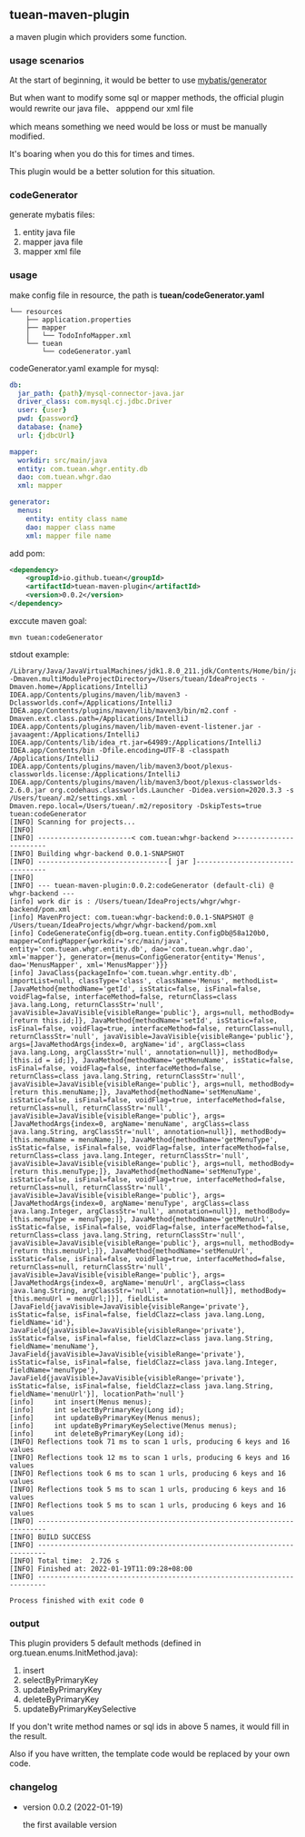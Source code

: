 ## tuean-maven-plugin
a maven plugin which providers some function.


### usage scenarios
At the start of beginning, it would be better to use [mybatis/generator](https://github.com/mybatis/generator)

But when want to modify some sql or mapper methods, the official plugin would rewrite our java file、 apppend our xml file

which means something we need would be loss or must be manually modified.

It's boaring when you do this for times and times.

This plugin would be a better solution for this situation.


### codeGenerator
generate mybatis files:

1. entity java file
2. mapper java file
3. mapper xml file


### usage
make config file in resource, the path is **tuean/codeGenerator.yaml**
```text
└── resources
    ├── application.properties
    ├── mapper
    │   └── TodoInfoMapper.xml
    └── tuean
        └── codeGenerator.yaml
```


codeGenerator.yaml example for mysql:

```yaml
db:
  jar_path: {path}/mysql-connector-java.jar
  driver_class: com.mysql.cj.jdbc.Driver
  user: {user}
  pwd: {password}
  database: {name}
  url: {jdbcUrl}

mapper:
  workdir: src/main/java
  entity: com.tuean.whgr.entity.db
  dao: com.tuean.whgr.dao
  xml: mapper

generator:
  menus:
    entity: entity class name
    dao: mapper class name 
    xml: mapper file name

```


add pom:
```xml
<dependency>
    <groupId>io.github.tuean</groupId>
    <artifactId>tuean-maven-plugin</artifactId>
    <version>0.0.2</version>
</dependency>
```

exccute maven goal:
```shell
mvn tuean:codeGenerator
```

stdout example:
```text
/Library/Java/JavaVirtualMachines/jdk1.8.0_211.jdk/Contents/Home/bin/java -Dmaven.multiModuleProjectDirectory=/Users/tuean/IdeaProjects -Dmaven.home=/Applications/IntelliJ IDEA.app/Contents/plugins/maven/lib/maven3 -Dclassworlds.conf=/Applications/IntelliJ IDEA.app/Contents/plugins/maven/lib/maven3/bin/m2.conf -Dmaven.ext.class.path=/Applications/IntelliJ IDEA.app/Contents/plugins/maven/lib/maven-event-listener.jar -javaagent:/Applications/IntelliJ IDEA.app/Contents/lib/idea_rt.jar=64989:/Applications/IntelliJ IDEA.app/Contents/bin -Dfile.encoding=UTF-8 -classpath /Applications/IntelliJ IDEA.app/Contents/plugins/maven/lib/maven3/boot/plexus-classworlds.license:/Applications/IntelliJ IDEA.app/Contents/plugins/maven/lib/maven3/boot/plexus-classworlds-2.6.0.jar org.codehaus.classworlds.Launcher -Didea.version=2020.3.3 -s /Users/tuean/.m2/settings.xml -Dmaven.repo.local=/Users/tuean/.m2/repository -DskipTests=true tuean:codeGenerator
[INFO] Scanning for projects...
[INFO] 
[INFO] -----------------------< com.tuean:whgr-backend >-----------------------
[INFO] Building whgr-backend 0.0.1-SNAPSHOT
[INFO] --------------------------------[ jar ]---------------------------------
[INFO] 
[INFO] --- tuean-maven-plugin:0.0.2:codeGenerator (default-cli) @ whgr-backend ---
[info] work dir is : /Users/tuean/IdeaProjects/whgr/whgr-backend/pom.xml
[info] MavenProject: com.tuean:whgr-backend:0.0.1-SNAPSHOT @ /Users/tuean/IdeaProjects/whgr/whgr-backend/pom.xml
[info] CodeGenerateConfig{db=org.tuean.entity.ConfigDb@58a120b0, mapper=ConfigMapper{workdir='src/main/java', entity='com.tuean.whgr.entity.db', dao='com.tuean.whgr.dao', xml='mapper'}, generator={menus=ConfigGenerator{entity='Menus', dao='MenusMapper', xml='MenusMapper'}}}
[info] JavaClass{packageInfo='com.tuean.whgr.entity.db', importList=null, classType='class', className='Menus', methodList=[JavaMethod{methodName='getId', isStatic=false, isFinal=false, voidFlag=false, interfaceMethod=false, returnClass=class java.lang.Long, returnClassStr='null', javaVisible=JavaVisible{visibleRange='public'}, args=null, methodBody=[return this.id;]}, JavaMethod{methodName='setId', isStatic=false, isFinal=false, voidFlag=true, interfaceMethod=false, returnClass=null, returnClassStr='null', javaVisible=JavaVisible{visibleRange='public'}, args=[JavaMethodArgs{index=0, argName='id', argClass=class java.lang.Long, argClassStr='null', annotation=null}], methodBody=[this.id = id;]}, JavaMethod{methodName='getMenuName', isStatic=false, isFinal=false, voidFlag=false, interfaceMethod=false, returnClass=class java.lang.String, returnClassStr='null', javaVisible=JavaVisible{visibleRange='public'}, args=null, methodBody=[return this.menuName;]}, JavaMethod{methodName='setMenuName', isStatic=false, isFinal=false, voidFlag=true, interfaceMethod=false, returnClass=null, returnClassStr='null', javaVisible=JavaVisible{visibleRange='public'}, args=[JavaMethodArgs{index=0, argName='menuName', argClass=class java.lang.String, argClassStr='null', annotation=null}], methodBody=[this.menuName = menuName;]}, JavaMethod{methodName='getMenuType', isStatic=false, isFinal=false, voidFlag=false, interfaceMethod=false, returnClass=class java.lang.Integer, returnClassStr='null', javaVisible=JavaVisible{visibleRange='public'}, args=null, methodBody=[return this.menuType;]}, JavaMethod{methodName='setMenuType', isStatic=false, isFinal=false, voidFlag=true, interfaceMethod=false, returnClass=null, returnClassStr='null', javaVisible=JavaVisible{visibleRange='public'}, args=[JavaMethodArgs{index=0, argName='menuType', argClass=class java.lang.Integer, argClassStr='null', annotation=null}], methodBody=[this.menuType = menuType;]}, JavaMethod{methodName='getMenuUrl', isStatic=false, isFinal=false, voidFlag=false, interfaceMethod=false, returnClass=class java.lang.String, returnClassStr='null', javaVisible=JavaVisible{visibleRange='public'}, args=null, methodBody=[return this.menuUrl;]}, JavaMethod{methodName='setMenuUrl', isStatic=false, isFinal=false, voidFlag=true, interfaceMethod=false, returnClass=null, returnClassStr='null', javaVisible=JavaVisible{visibleRange='public'}, args=[JavaMethodArgs{index=0, argName='menuUrl', argClass=class java.lang.String, argClassStr='null', annotation=null}], methodBody=[this.menuUrl = menuUrl;]}], fieldList=[JavaField{javaVisible=JavaVisible{visibleRange='private'}, isStatic=false, isFinal=false, fieldClazz=class java.lang.Long, fieldName='id'}, JavaField{javaVisible=JavaVisible{visibleRange='private'}, isStatic=false, isFinal=false, fieldClazz=class java.lang.String, fieldName='menuName'}, JavaField{javaVisible=JavaVisible{visibleRange='private'}, isStatic=false, isFinal=false, fieldClazz=class java.lang.Integer, fieldName='menuType'}, JavaField{javaVisible=JavaVisible{visibleRange='private'}, isStatic=false, isFinal=false, fieldClazz=class java.lang.String, fieldName='menuUrl'}], locationPath='null'}
[info]     int insert(Menus menus);
[info]     int selectByPrimaryKey(Long id);
[info]     int updateByPrimaryKey(Menus menus);
[info]     int updateByPrimaryKeySelective(Menus menus);
[info]     int deleteByPrimaryKey(Long id);
[INFO] Reflections took 71 ms to scan 1 urls, producing 6 keys and 16 values
[INFO] Reflections took 12 ms to scan 1 urls, producing 6 keys and 16 values
[INFO] Reflections took 6 ms to scan 1 urls, producing 6 keys and 16 values
[INFO] Reflections took 5 ms to scan 1 urls, producing 6 keys and 16 values
[INFO] Reflections took 5 ms to scan 1 urls, producing 6 keys and 16 values
[INFO] ------------------------------------------------------------------------
[INFO] BUILD SUCCESS
[INFO] ------------------------------------------------------------------------
[INFO] Total time:  2.726 s
[INFO] Finished at: 2022-01-19T11:09:28+08:00
[INFO] ------------------------------------------------------------------------

Process finished with exit code 0

```


### output 
This plugin providers 5 default methods (defined in org.tuean.enums.InitMethod.java):
1. insert
2. selectByPrimaryKey
3. updateByPrimaryKey
4. deleteByPrimaryKey
5. updateByPrimaryKeySelective

If you don't write method names or sql ids in above 5 names, it would fill in the result.

Also if you have written, the template code would be replaced by your own code.



### changelog
* version 0.0.2 (2022-01-19)
  
  the first available version 
